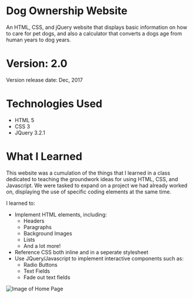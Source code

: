 # Dog Ownership Website
An HTML, CSS, and jQuery website that displays basic information on how to care for pet dogs, and also a calculator that converts a dogs age from human years to dog years.

# Version: 2.0
Version release date: Dec, 2017

# Technologies Used
- HTML 5
- CSS 3
- JQuery 3.2.1

# What I Learned
This website was a cumulation of the things that I learned in a class dedicated to teaching the groundwork ideas for using
HTML, CSS, and Javascript. We were tasked to expand on a project we had already worked on, displaying the use of specific
coding elements at the same time.

I learned to:
- Implement HTML elements, including:
  - Headers
  - Paragraphs
  - Background Images
  - Lists
  - And a lot more!
- Reference CSS both inline and in a seperate stylesheet
- Use JQuery/Javascript to implement interactive components such as:
  - Radio Buttons
  - Text Fields
  - Fade out text fields

![Image of Home Page](https://user-images.githubusercontent.com/83929892/125690682-aed6b174-f768-47a8-8972-aab825c6b01f.png)
